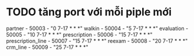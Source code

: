# TODO tăng port với mỗi piple mới
partner - 50003 - "0 7-17 * * *"
walkin - 50004 - "5 7-17 * * *"
evaluation - 50005 - "10 7-17 * * *"
prescription - 50006 - "15 7-17 * * *"
prescription_line - 50007 - "15 7-17 * * *"
reexam - 50008 - "20 7-17 * * *"
crm_line - 50009 - "25 7-17 * * *"